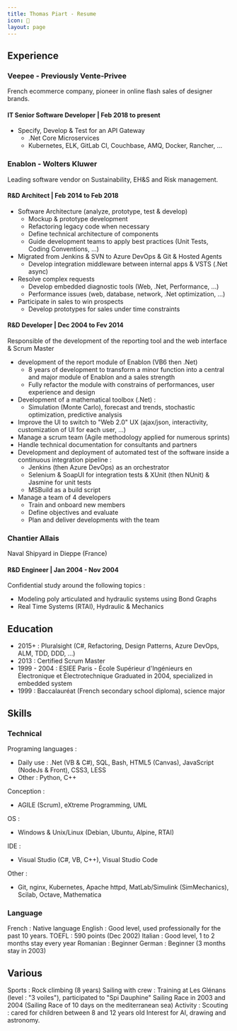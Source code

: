 ```yaml
---
title: Thomas Piart - Resume
icon: 📜
layout: page
---
```


## Experience ##

### Veepee - Previously Vente-Privee ###

French ecommerce company, pioneer in online flash sales of designer brands.

#### IT Senior Software Developer | Feb 2018 to present ####

- Specify, Develop & Test for an API Gateway
  - .Net Core Microservices
  - Kubernetes, ELK, GitLab CI, Couchbase, AMQ, Docker, Rancher, ...

### Enablon - Wolters Kluwer ###

Leading software vendor on Sustainability, EH&S and Risk management.

#### R&D Architect | Feb 2014 to Feb 2018 ####

- Software Architecture (analyze, prototype, test & develop)
  - Mockup & prototype development
  - Refactoring legacy code when necessary
  - Define technical architecture of components
  - Guide development teams to apply best practices (Unit Tests, Coding Conventions, ...)
- Migrated from Jenkins & SVN to Azure DevOps & Git & Hosted Agents
  - Develop integration middleware between internal apps & VSTS (.Net async)
- Resolve complex requests
  - Develop embedded diagnostic tools (Web, .Net, Performance, ...)
  - Performance issues (web, database, network, .Net optimization, ...)
- Participate in sales to win prospects
  - Develop prototypes for sales under time constraints

#### R&D Developer | Dec 2004 to Fev 2014 ####

Responsible of the development of the reporting tool and the web interface & Scrum Master

- development of the report module of Enablon (VB6 then .Net)
  - 8 years of development to transform a minor function into a central and major module of Enablon and a sales strength
  - Fully refactor the module with constrains of performances, user experience and design
- Development of a mathematical toolbox (.Net) :
  - Simulation (Monte Carlo), forecast and trends, stochastic optimization, predictive analysis
- Improve the UI to switch to "Web 2.0" UX (ajax/json, interactivity, customization of UI for each user, ...)
- Manage a scrum team (Agile methodology applied for numerous sprints)
- Handle technical documentation for consultants and partners
- Development and deployment of automated test of the software inside a continuous integration pipeline :
  - Jenkins (then Azure DevOps) as an orchestrator
  - Selenium & SoapUI for integration tests & XUnit (then NUnit) & Jasmine for unit tests
  - MSBuild as a build script
- Manage a team of 4 developers
  - Train and onboard new members
  - Define objectives and evaluate
  - Plan and deliver developments with the team

### Chantier Allais ###

Naval Shipyard in Dieppe (France)

#### R&D Engineer | Jan 2004 - Nov 2004 ####

Confidential study around the following topics :

- Modeling poly articulated and hydraulic systems using Bond Graphs
- Real Time Systems (RTAI), Hydraulic & Mechanics

## Education ##

- 2015+ : Pluralsight (C#, Refactoring, Design Patterns, Azure DevOps, ALM, TDD, DDD, ...)
- 2013 : Certified Scrum Master
- 1999 - 2004 : ESIEE Paris - École Supérieur d'Ingénieurs en Électronique et Électrotechnique
  Graduated in 2004, specialized in embedded system
- 1999 : Baccalauréat (French secondary school diploma), science major

## Skills ##

### Technical ###

Programing languages :

- Daily use : .Net (VB & C#), SQL, Bash, HTML5 (Canvas), JavaScript (NodeJs & Front), CSS3, LESS
- Other : Python, C++

Conception :

- AGILE (Scrum), eXtreme Programming, UML

OS :

- Windows & Unix/Linux (Debian, Ubuntu, Alpine, RTAI)

IDE :

- Visual Studio (C#, VB, C++), Visual Studio Code

Other :

- Git, nginx, Kubernetes, Apache httpd, MatLab/Simulink (SimMechanics), Scilab, Octave, Mathematica

### Language ###

French : Native language
English : Good level, used professionally for the past 10 years. TOEFL : 590 points (Dec 2002)
Italian : Good level, 1 to 2 months stay every year
Romanian : Beginner
German : Beginner (3 months stay in 2003)

## Various ##

Sports : Rock climbing (8 years)
Sailing with crew : Training at Les Glénans (level : "3 voiles"), participated to "Spi Dauphine" Sailing Race in 2003 and 2004 (Sailing Race of 10 days on the mediterranean sea)
Activity : Scouting : cared for children between 8 and 12 years old
Interest for AI, drawing and astronomy.
